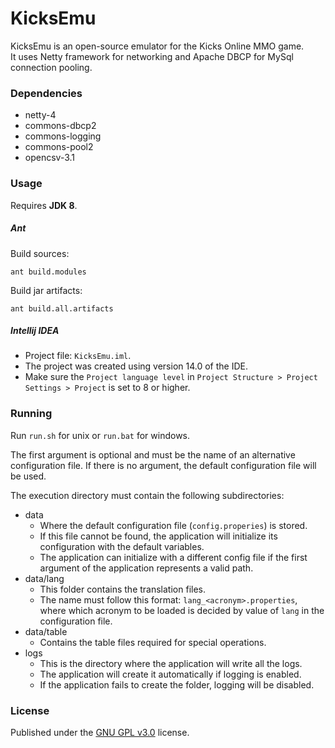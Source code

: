KicksEmu
========

KicksEmu is an open-source emulator for the Kicks Online MMO game.<br>
It uses Netty framework for networking and Apache DBCP for MySql connection pooling.

### Dependencies

* netty-4
* commons-dbcp2
* commons-logging
* commons-pool2
* opencsv-3.1

### Usage

Requires **JDK 8**.

##### Ant

Build sources:

```
ant build.modules
```

Build jar artifacts:

```
ant build.all.artifacts
```

##### Intellij IDEA

* Project file: `KicksEmu.iml`.<br>
* The project was created using version 14.0 of the IDE.<br>
* Make sure the `Project language level` in `Project Structure > Project Settings > Project` is set to 8 or higher.

### Running

Run `run.sh` for unix or `run.bat` for windows.

The first argument is optional and must be the name of an alternative configuration file. If there is no argument, the default configuration file will be used.

The execution directory must contain the following subdirectories:
- data
  - Where the default configuration file (`config.properies`) is stored.
  - If this file cannot be found, the application will initialize its configuration with the default variables.
  - The application can initialize with a different config file if the first argument of the application represents a valid path.
- data/lang
  - This folder contains the translation files.
  - The name must follow this format: `lang_<acronym>.properties`, where which acronym to be loaded is decided by value of `lang` in the configuration file.
- data/table
  - Contains the table files required for special operations.
- logs
  - This is the directory where the application will write all the logs.
  - The application will create it automatically if logging is enabled.
  - If the application fails to create the folder, logging will be disabled.

### License
Published under the [GNU GPL v3.0](https://github.com/neikeq/KicksEmu/blob/master/LICENSE) license.
